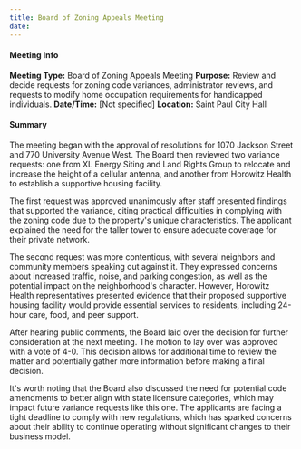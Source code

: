 ```yaml
---
title: Board of Zoning Appeals Meeting
date: 
---
```

#### Meeting Info
**Meeting Type:** Board of Zoning Appeals Meeting
**Purpose:** Review and decide requests for zoning code variances, administrator reviews, and requests to modify home occupation requirements for handicapped individuals.
**Date/Time:** [Not specified]
**Location:** Saint Paul City Hall

#### Summary

The meeting began with the approval of resolutions for 1070 Jackson Street and 770 University Avenue West. The Board then reviewed two variance requests: one from XL Energy Siting and Land Rights Group to relocate and increase the height of a cellular antenna, and another from Horowitz Health to establish a supportive housing facility.

The first request was approved unanimously after staff presented findings that supported the variance, citing practical difficulties in complying with the zoning code due to the property's unique characteristics. The applicant explained the need for the taller tower to ensure adequate coverage for their private network.

The second request was more contentious, with several neighbors and community members speaking out against it. They expressed concerns about increased traffic, noise, and parking congestion, as well as the potential impact on the neighborhood's character. However, Horowitz Health representatives presented evidence that their proposed supportive housing facility would provide essential services to residents, including 24-hour care, food, and peer support.

After hearing public comments, the Board laid over the decision for further consideration at the next meeting. The motion to lay over was approved with a vote of 4-0. This decision allows for additional time to review the matter and potentially gather more information before making a final decision.

It's worth noting that the Board also discussed the need for potential code amendments to better align with state licensure categories, which may impact future variance requests like this one. The applicants are facing a tight deadline to comply with new regulations, which has sparked concerns about their ability to continue operating without significant changes to their business model.

